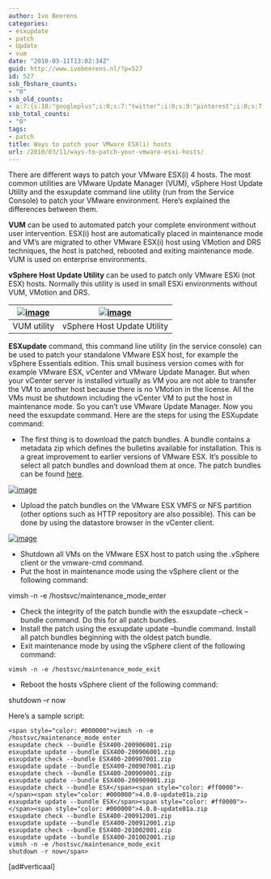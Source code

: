 ```yaml
---
author: Ivo Beerens
categories:
- esxupdate
- patch
- Update
- vum
date: "2010-03-11T13:02:34Z"
guid: http://www.ivobeerens.nl/?p=527
id: 527
ssb_fbshare_counts:
- "0"
ssb_old_counts:
- a:7:{s:10:"googleplus";i:0;s:7:"twitter";i:0;s:9:"pinterest";i:0;s:7:"fbshare";i:0;s:8:"linkedin";i:0;s:6:"reddit";i:0;s:6:"tumblr";i:0;}
ssb_total_counts:
- "0"
tags:
- patch
title: Ways to patch your VMware ESX(i) hosts
url: /2010/03/11/ways-to-patch-your-vmware-esxi-hosts/
---
```


There are different ways to patch your VMware ESX(i) 4 hosts. The most common utilities are VMware Update Manager (VUM), vSphere Host Update Utility and the esxupdate command line utility (run from the Service Console) to patch your VMware environment. Here’s explained the differences between them.

**VUM** can be used to automated patch your complete environment without user intervention. ESX(i) host are automatically placed in maintenance mode and VM’s are migrated to other VMware ESX(i) host using VMotion and DRS techniques, the host is patched, rebooted and exiting maintenance mode. VUM is used on enterprise environments.

**vSphere Host Update Utility** can be used to patch only VMware ESXi (not ESX) hosts. Normally this utility is used in small ESXi environments without VUM, VMotion and DRS.

| [![image](http://localhost/wp-content/uploads/2010/03/image12_thumb.png "image")](http://localhost/wp-content/uploads/2010/03/image12.png) | [![image](http://localhost/wp-content/uploads/2010/03/image8_thumb.png "image")](http://localhost/wp-content/uploads/2010/03/image8.png) |
|---|---|
| VUM utility | vSphere Host Update Utility<font color="#3672a1"> </font> |

**ESXupdate** command, this command line utility (in the service console) can be used to patch your standalone VMware ESX host, for example the vSphere Essentials edition. This small business version comes with for example VMware ESX, vCenter and VMware Update Manager. But when your vCenter server is installed virtually as VM you are not able to transfer the VM to another host because there is no VMotion in the license. All the VMs must be shutdown including the vCenter VM to put the host in maintenance mode. So you can’t use VMware Update Manager. Now you need the esxupdate command. Here are the steps for using the ESXupdate command:

- The first thing is to download the patch bundles. A bundle contains a metadata zip which defines the bulletins available for installation. This is a great improvement to earlier versions of VMware ESX. It’s possible to select all patch bundles and download them at once. The patch bundles can be found [here](https://www.vmware.com/mysupport/download/).

[![image](http://localhost/wp-content/uploads/2010/03/image_thumb2.png "image")](http://localhost/wp-content/uploads/2010/03/image2.png)

- Upload the patch bundles on the VMware ESX VMFS or NFS partition (other options such as HTTP repository are also possible). This can be done by using the datastore browser in the vCenter client.

 [![image](http://localhost/wp-content/uploads/2010/03/image4_thumb.png "image")](http://localhost/wp-content/uploads/2010/03/image4.png)

- Shutdown all VMs on the VMware ESX host to patch using the .vSphere client or the vmware-cmd command.
- Put the host in maintenance mode using the vSphere client or the following command:

vimsh -n -e /hostsvc/maintenance\_mode\_<wbr></wbr>enter

- Check the integrity of the patch bundle with the esxupdate –check –bundle command. Do this for all patch bundles.
- Install the patch using the esxupdate update –bundle command. Install all patch bundles beginning with the oldest patch bundle.
- Exit maintenance mode by using the vSphere client of the following command:

```
vimsh -n -e /hostsvc/maintenance_mode_exit
```

- Reboot the hosts vSphere client of the following command:

<font color="#0e1315">shutdown –r now</font>

Here’s a sample script:

```
<span style="color: #000000">vimsh -n -e /hostsvc/maintenance_mode_enter
esxupdate check --bundle ESX400-200906001.zip
esxupdate update --bundle ESX400-200906001.zip
esxupdate check --bundle ESX400-200907001.zip
esxupdate update --bundle ESX400-200907001.zip
esxupdate check --bundle ESX400-200909001.zip
esxupdate update --bundle ESX400-200909001.zip
esxupdate check --bundle ESX</span><span style="color: #ff0000">-</span><span style="color: #000000">4.0.0-update01a.zip
esxupdate update --bundle ESX</span><span style="color: #ff0000">-</span><span style="color: #000000">4.0.0-update01a.zip
esxupdate check --bundle ESX400-200912001.zip
esxupdate update --bundle ESX400-200912001.zip
esxupdate check --bundle ESX400-201002001.zip
esxupdate update --bundle ESX400-201002001.zip
vimsh -n -e /hostsvc/maintenance_mode_exit
shutdown -r now</span>
```

\[ad#verticaal\]

